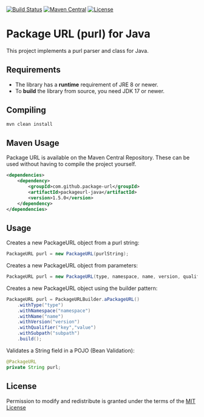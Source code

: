 [![Build Status](https://github.com/package-url/packageurl-java/workflows/Maven%20CI/badge.svg)](https://github.com/package-url/packageurl-java/actions?workflow=Maven+CI)
[![Maven Central](https://maven-badges.herokuapp.com/maven-central/com.github.package-url/packageurl-java/badge.svg)](https://maven-badges.herokuapp.com/maven-central/com.github.package-url/packageurl-java)
[![License][license-image]][license-url]

# Package URL (purl) for Java

This project implements a purl parser and class for Java.

## Requirements

- The library has a **runtime** requirement of JRE 8 or newer.
- To **build** the library from source, you need JDK 17 or newer.

## Compiling

```bash
mvn clean install
````

## Maven Usage
Package URL is available on the Maven Central Repository. These can be used without having to compile 
the project yourself.

```xml
<dependencies>
    <dependency>
        <groupId>com.github.package-url</groupId>
        <artifactId>packageurl-java</artifactId>
        <version>1.5.0</version>
    </dependency>
</dependencies>
```

## Usage
Creates a new PackageURL object from a purl string:
```java
PackageURL purl = new PackageURL(purlString);
````

Creates a new PackageURL object from parameters:
```java
PackageURL purl = new PackageURL(type, namespace, name, version, qualifiers, subpath);
````

Creates a new PackageURL object using the builder pattern:
```java
PackageURL purl = PackageURLBuilder.aPackageURL()
    .withType("type")
    .withNamespace("namespace")
    .withName("name")
    .withVersion("version")
    .withQualifier("key","value")
    .withSubpath("subpath")
    .build();
```

Validates a String field in a POJO (Bean Validation):
```java
@PackageURL
private String purl;
```

License
-------------------

Permission to modify and redistribute is granted under the terms of the 
[MIT License](https://github.com/package-url/packageurl-java/blob/master/LICENSE)

[license-image]: https://img.shields.io/badge/license-mit%20license-brightgreen.svg
[license-url]: https://github.com/package-url/packageurl-java/blob/master/LICENSE
